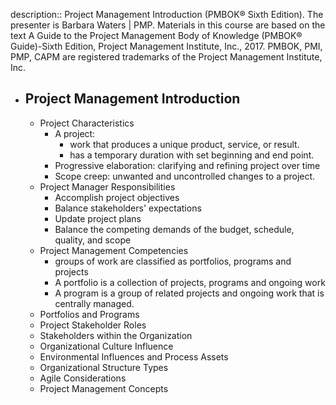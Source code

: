 description:: Project Management Introduction (PMBOK® Sixth Edition). The presenter is Barbara Waters | PMP. Materials in this course are based on the text A Guide to the Project Management Body of Knowledge (PMBOK® Guide)-Sixth Edition, Project Management Institute, Inc., 2017. PMBOK, PMI, PMP, CAPM are registered trademarks of the Project Management Institute, Inc.

- ## Project Management Introduction
	- Project Characteristics
		- A project:
			- work that produces a unique product, service, or result.
			- has a temporary duration with set beginning and end point.
		- Progressive elaboration: clarifying and refining project over time
		- Scope creep: unwanted and uncontrolled changes to a project.
	- Project Manager Responsibilities
		- Accomplish project objectives
		- Balance stakeholders' expectations
		- Update project plans
		- Balance the competing demands of the budget, schedule, quality, and scope
	- Project Management Competencies
		- groups of work are classified as portfolios, programs and projects
		- A portfolio is a collection of projects, programs and ongoing work
		- A program is a group of related projects and ongoing work that is centrally managed.
	- Portfolios and Programs
	- Project Stakeholder Roles
	- Stakeholders within the Organization
	- Organizational Culture Influence
	- Environmental Influences and Process Assets
	- Organizational Structure Types
	- Agile Considerations
	- Project Management Concepts
